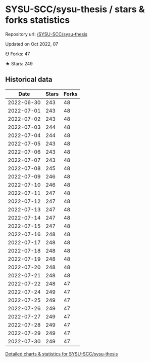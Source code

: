 # SYSU-SCC/sysu-thesis / stars & forks statistics

Repository url: [/SYSU-SCC/sysu-thesis](https://github.com/SYSU-SCC/sysu-thesis)

Updated on Oct 2022, 07

☋ Forks: 47

★ Stars: 249

## Historical data
| Date | Stars | Forks |
|------|-------|-------|
| 2022-06-30 | 243 | 48 | 
| 2022-07-01 | 243 | 48 | 
| 2022-07-02 | 243 | 48 | 
| 2022-07-03 | 244 | 48 | 
| 2022-07-04 | 244 | 48 | 
| 2022-07-05 | 243 | 48 | 
| 2022-07-06 | 243 | 48 | 
| 2022-07-07 | 243 | 48 | 
| 2022-07-08 | 245 | 48 | 
| 2022-07-09 | 246 | 48 | 
| 2022-07-10 | 246 | 48 | 
| 2022-07-11 | 247 | 48 | 
| 2022-07-12 | 247 | 48 | 
| 2022-07-13 | 247 | 48 | 
| 2022-07-14 | 247 | 48 | 
| 2022-07-15 | 247 | 48 | 
| 2022-07-16 | 248 | 48 | 
| 2022-07-17 | 248 | 48 | 
| 2022-07-18 | 248 | 48 | 
| 2022-07-19 | 248 | 48 | 
| 2022-07-20 | 248 | 48 | 
| 2022-07-21 | 248 | 48 | 
| 2022-07-22 | 248 | 47 | 
| 2022-07-24 | 249 | 47 | 
| 2022-07-25 | 249 | 47 | 
| 2022-07-26 | 249 | 47 | 
| 2022-07-27 | 249 | 47 | 
| 2022-07-28 | 249 | 47 | 
| 2022-07-29 | 249 | 47 | 
| 2022-07-30 | 249 | 47 | 


[Detailed charts & statistics for SYSU-SCC/sysu-thesis](https://reviewgithub.com/rep/SYSU-SCC/sysu-thesis)
